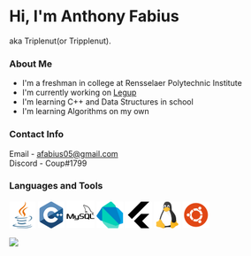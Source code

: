 # Hi, I'm Anthony Fabius

aka Triplenut(or Tripplenut).

### About Me

- I'm a freshman in college at Rensselaer Polytechnic Institute
- I'm currently working on [Legup](https://github.com/Bram-Hub/Legup)
- I'm learning C++ and Data Structures in school
- I'm learning Algorithms on my own

### Contact Info

Email - afabius05@gmail.com\
Discord - Coup#1799


### Languages and Tools

<p align="left">
<img src="images\java.png">
<img src="images\cpp.png">
<img src="images\mysql.png">
<img src="images\dart.png">
<img src="images\flutter.png">
<img src="images\linux.png">
<img src="images\ubuntu.png">
</p>

<p align="left">
<img src="https://github-readme-stats.vercel.app/api/top-langs/?username=Tripplenut&layout=compact&title_color=ffffff&text_color=daf7dc&bg_color=151515">
</p>
